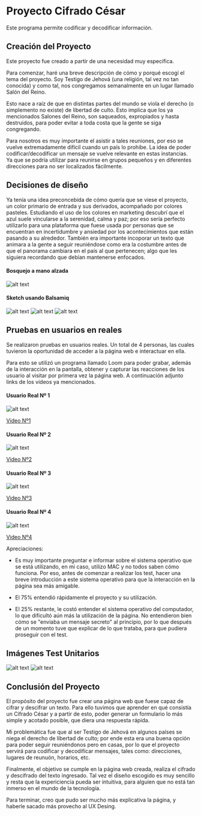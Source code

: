 # Proyecto Cifrado César

Este programa permite codificar y decodificar información.

## Creación del Proyecto

Este proyecto fue creado a partir de una necesidad muy específica.

Para comenzar, haré una breve descripción de cómo y porqué escogí el tema del proyecto. Soy Testigo de Jehová (una religión,
tal vez no tan conocida) y como tal, nos congregamos semanalmente en un lugar llamado Salón del Reino.

Esto nace a raíz de que en distintas partes del mundo se viola el derecho (o simplemento no existe) de libertad de culto. Esto implica que los ya mencionados Salones del Reino, son  saqueados, expropiados y hasta destruidos, para poder evitar a toda costa que la gente se siga congregando.

Para nosotros es muy importante el asistir a tales reuniones, por eso se vuelve extremadamente difícil cuando un país lo prohibe. La idea de poder codificar/decodificar un mensaje se vuelve relevante en estas instancias. Ya que se podría utilizar para reunirse en grupos pequeños y en diferentes direcciones para no ser localizados fácilmente.

## Decisiones de diseño

Ya tenía una idea preconcebida de cómo quería que se viese el proyecto, un color primario de entrada y sus derivados, acompañado por colores pasteles. Estudiando el uso de los colores en marketing descubrí que el azul suele vincularse a la serenidad, calma y paz; por eso sería perfecto utilizarlo para una plataforma que fuese usada por personas que se encuentran en incertidumbre y ansiedad por los acontecimientos que están pasando a su alrededor. 
También era importante incoporar un texto que animara a la gente a seguir reuniéndose como era la costumbre antes de que el panorama cambiara en el país al que pertenecen; algo que les siguiera recordando que debían mantenerse enfocados.

#### Bosquejo a mano alzada

![alt text](Images/IMG_20191030_100910.img.png)

#### Sketch usando Balsamiq
![alt text](Images/PANTALLA1.img.png)
![alt text](Images/PANTALLA2.img.png)
![alt text](Images/PANTALLA3.img.png)

## Pruebas en usuarios en reales

Se realizaron pruebas en usuarios reales. Un total de 4 personas, las cuales tuvieron la oportunidad de acceder a la página web e
interactuar en ella. 

Para esto se utilizó un programa llamado Loom para poder grabar, además de la interacción en la pantalla, obtener y capturar las reacciones de los usuario al visitar por primera vez la página web. A continuación adjunto links de los videos ya mencionados.

#### Usuario Real Nº 1

![alt text](Images/CapturaUsuarioReal1.png)

[Video Nº1](https://www.loom.com/share/d2031dbe17be434fb67478a50ab1a29f)

#### Usuario Real Nº 2

![alt text](Images/CapturaUsuarioReal2.png)

[Video Nº2](https://www.loom.com/share/b83bc938c30f4682bde7425466d767d7)

#### Usuario Real Nº 3

![alt text](Images/CapturaUsuarioReal3.png)

[Video Nº3](https://www.loom.com/share/2da7943291394a39bf30d54e58145483)

#### Usuario Real Nº 4

![alt text](Images/CapturaUsuarioReal4.png)

[Video Nº4](https://www.loom.com/share/05a14973d46141d697f00b72730d0586)

Apreciaciones:
- Es muy importante preguntar e informar sobre el sistema operativo que se está utilizando, en mi caso, utilizo MAC y
no todos saben cómo funciona. Por eso, antes de comenzar a realizar los test, hacer una breve introducción a este sistema
operativo para que la interacción en la página sea más amigable.

- El 75% entendió rápidamente el proyecto y su utilización.

- El 25% restante, le costó entender el sistema operativo del computador, lo que dificultó aún más la utilización de la
página. No entendieron bien cómo se "enviaba un mensaje secreto" al principio, por lo que después de un momento tuve que
explicar de lo que trataba, para que pudiera proseguir con el test.

## Imágenes Test Unitarios

![alt text](Images/testunitarios1.png)
![alt text](Images/testunitarios2.png)

## Conclusión del Proyecto

El propósito del proyecto fue crear una página web que fuese capaz de cifrar y descifrar un texto. Para
ello tuvimos que aprender en qué consistía un Cifrado César y a partir de esto, poder generar un formulario
lo más simple y acotado posible, que diera una respuesta rápida.

Mi problemática fue que al ser Testigo de Jehová en algunos países se niega el derecho de libertad de culto;
por ende esta era una buena opción para poder seguir reuniéndonos pero en casas, por lo que el proyecto 
servirá para codificar y decodificar mensajes, tales como: direcciones, lugares de reunuón, horarios, etc.

Finalmente, el objetivo se cumple en la página web creada, realiza el cifrado y descifrado del texto ingresado.
Tal vez el diseño escogido es muy sencillo y resta que la expericiencia pueda ser intuitiva, para alguien que no
está  tan inmerso en el mundo de la tecnología.

Para terminar, creo que pudo ser mucho más explicativa la página, y haberle sacado más provecho al UX Desing.
